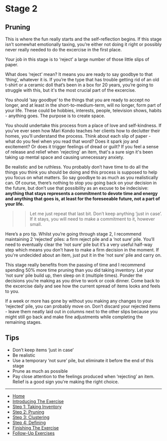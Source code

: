# Stage 2
## Pruning

This is where the fun really starts and the self-reflection begins.  If this stage isn’t somewhat emotionally taxing, you’re either not doing it right or possibly never really needed to do the excercise in the first place.

Your job in this stage is to ‘reject’ a large number of those little slips of paper.

What does ‘reject’ mean? It means you are ready to say goodbye to that ‘thing’, whatever it is.  If you’re the type that has trouble getting rid of an old t-shirt or a ceramic doll that’s been in a box for 20 years, you’re going to struggle with this, but it's the most crucial part of the excercise.

You should ‘say goodbye’ to the things that you are ready to accept no longer, and at least in the short-to-medium-term, will no longer, form part of your life.  These could be hobbies, interests, people, television shows, habits - anything goes.  The purpose is to create space. 

You should undertake this process from a place of love and self-kindness.  If you’ve ever seen how Mari Kondo teaches her clients how to declutter their homes, you’ll understand the process.  Think about each slip of paper - what do you feel when you read that word? Does it spark joy and excitement? Or does it trigger feelings of dread or guilt? If you feel a sense of release and relief when 'rejecting' an item, that's a sure sign it's been taking up mental space and causing unnecessary anxiety.

Be realistic and be ruthless.  You probably don’t have time to do all the things you think you should be doing and this process is supposed to help you focus on what matters.  So say goodbye to as much as you realistically can.  Of course, there’s nothing to stop you going back on your decision in the future, but don’t use that possibility as an excuse to be indecisive: **anything that stays represents a commitment to devote time and energy and anything that goes is, at least for the foreseeable future, not a part of your life.**

>> Let me just repeat that last bit.  Don’t keep anything ‘just in case’.  If it stays, you will need to make a commitment to it, however small.

Here’s a pro tip.  Whilst you’re going through stage 2, I recommend maintaining 2 ‘rejected’ piles: a firm reject pile and a ‘not sure’ pile.  You’ll need to eventually clear the ‘not sure’ pile but it’s a very useful half-way step which means you don’t have to make a firm decision in the moment.  If you're undecided about an item, just put it in the ‘not sure’ pile and carry on.

This stage really benefits from the passing of time and I recommend spending 50% more time pruning than you did taking inventory.  Let your ‘not sure’ pile build up, then sleep on it (multiple times).  Ponder the decisions you’re making as you drive to work or cook dinner.  Come back to the excercise daily and see how the current spread of items looks and feels to you.

If a week or more has gone by without you making any changes to your ‘rejected’ pile, you can probably move on.  Don’t discard your rejected items - leave them neatly laid out in columns next to the other slips because you might still go back and make fine adjustments while completing the remaining stages.

## Tips

- Don’t keep items ‘just in case’
- Be realistic
- Use a temporary ‘not sure’ pile, but eliminate it before the end of this stage
- Prune as much as possible
- Pay close attention to the feelings produced when ‘rejecting’ an item. Relief is a good sign you're making the right choice.

---
- [Home](/functional-clustering)
- [Introducing The Exercise](/functional-clustering/intro)
- [Step 1: Taking Inventory](/functional-clustering/step1)
- [Step 2: Pruning](/functional-clustering/step2)
- [Step 3: Clustering](/functional-clustering/step3)
- [Step 4: Defining](/functional-clustering/step4)
- [Finishing The Exercise](/functional-clustering/finishing)
- [Follow-Up Exercises](/functional-clustering/follow-up)

